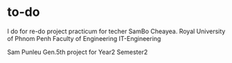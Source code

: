# to-do
I do for re-do project practicum for techer SamBo Cheayea.
Royal University of Phnom Penh
Faculty of Engineering
IT-Engineering

Sam Punleu Gen.5th
project for Year2 Semester2
